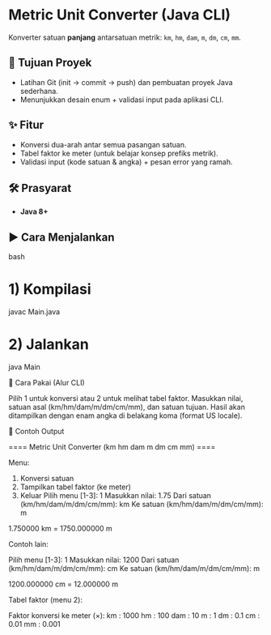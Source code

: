 # Metric Unit Converter (Java CLI)


Konverter satuan **panjang** antarsatuan metrik: `km`, `hm`, `dam`, `m`, `dm`, `cm`, `mm`.


## 🎯 Tujuan Proyek
- Latihan Git (init → commit → push) dan pembuatan proyek Java sederhana.
- Menunjukkan desain enum + validasi input pada aplikasi CLI.


## ✨ Fitur
- Konversi dua-arah antar semua pasangan satuan.
- Tabel faktor ke meter (untuk belajar konsep prefiks metrik).
- Validasi input (kode satuan & angka) + pesan error yang ramah.


## 🛠️ Prasyarat
- **Java 8+**


## ▶️ Cara Menjalankan
bash
# 1) Kompilasi
javac Main.java
# 2) Jalankan
java Main

📌 Cara Pakai (Alur CLI)

Pilih 1 untuk konversi atau 2 untuk melihat tabel faktor.
Masukkan nilai, satuan asal (km/hm/dam/m/dm/cm/mm), dan satuan tujuan.
Hasil akan ditampilkan dengan enam angka di belakang koma (format US locale).

🧪 Contoh Output

==== Metric Unit Converter (km hm dam m dm cm mm) ====


Menu:
1) Konversi satuan
2) Tampilkan tabel faktor (ke meter)
3) Keluar
Pilih menu [1-3]: 1
Masukkan nilai: 1.75
Dari satuan (km/hm/dam/m/dm/cm/mm): km
Ke satuan (km/hm/dam/m/dm/cm/mm): m


1.750000 km = 1750.000000 m

Contoh lain:

Pilih menu [1-3]: 1
Masukkan nilai: 1200
Dari satuan (km/hm/dam/m/dm/cm/mm): cm
Ke satuan (km/hm/dam/m/dm/cm/mm): m


1200.000000 cm = 12.000000 m

Tabel faktor (menu 2):

Faktor konversi ke meter (×):
km : 1000
hm : 100
dam : 10
m : 1
dm : 0.1
cm : 0.01
mm : 0.001
